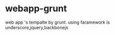 webapp-grunt
============

web app 's tempalte by grunt. using faramework is underscore,jquery,backbonejs

